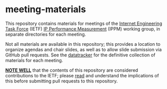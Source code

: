 # meeting-materials
This repository contains materials for meetings of the 
[Internet Engineering Task Force](https://www.ietf.org) (IETF) 
[IP Performance Measurement](https://datatracker.ietf.org/wg/ippm) (IPPM) 
working group, in separate directories for each meeting.

Not all materials are available in this repository; this provides a 
location to organize agendas and chair slides, as well as to allow 
slide submission via GitHub pull requests. See the 
[datatracker](https://datatracker.ietf.org/wg/ippm)
for the definitive collection of materials for each meeting.

**[NOTE WELL](https://www.ietf.org/about/note-well/)** that the 
contents of this repository are considered contributions to 
the IETF; please [read](https://tools.ietf.org/html/bcp79)
and understand the implications of this before submitting pull
requests to this repository.

